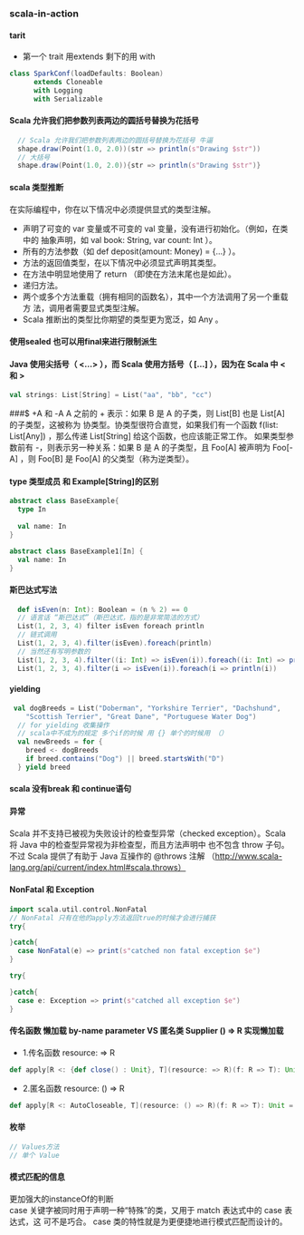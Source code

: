 ### scala-in-action
#### tarit
- 第一个 trait 用extends 剩下的用 with
```scala
class SparkConf(loadDefaults: Boolean) 
      extends Cloneable 
      with Logging 
      with Serializable 
```
#### Scala 允许我们把参数列表两边的圆括号替换为花括号
```scala
  // Scala 允许我们把参数列表两边的圆括号替换为花括号 牛逼
  shape.draw(Point(1.0, 2.0))(str => println(s"Drawing $str"))
  // 大括号
  shape.draw(Point(1.0, 2.0)){str => println(s"Drawing $str")}
```
#### scala 类型推断
在实际编程中，你在以下情况中必须提供显式的类型注解。
- 声明了可变的 var 变量或不可变的 val 变量，没有进行初始化。（例如，在类中的
抽象声明，如 val book: String, var count: Int ）。
- 所有的方法参数（如 def deposit(amount: Money) = {…} ）。
- 方法的返回值类型，在以下情况中必须显式声明其类型。
- 在方法中明显地使用了 return （即使在方法末尾也是如此）。
- 递归方法。
- 两个或多个方法重载（拥有相同的函数名），其中一个方法调用了另一个重载方
法，调用者需要显式类型注解。
- Scala 推断出的类型比你期望的类型更为宽泛，如 Any 。
#### 使用sealed 也可以用final来进行限制派生
#### Java 使用尖括号（ <…> ），而 Scala 使用方括号（ […] ），因为在 Scala 中 < 和 > 
```scala
val strings: List[String] = List("aa", "bb", "cc")
```
###$ +A 和 -A
A 之前的 + 表示：如果 B 是 A 的子类，则 List[B] 也是 List[A] 的子类型，这被称为
协类型。协类型很符合直觉，如果我们有一个函数 f(list: List[Any]) ，那么传递
List[String] 给这个函数，也应该能正常工作。
如果类型参数前有 -，则表示另一种关系：如果 B 是 A 的子类型，且 Foo[A] 被声明为
Foo[-A] ，则 Foo[B] 是 Foo[A] 的父类型（称为逆类型）。
#### type 类型成员 和 Example[String]的区别
```scala
abstract class BaseExample{
  type In
  
  val name: In
}

abstract class BaseExample1[In] {
  val name: In
}
```
#### 斯巴达式写法
```scala
  def isEven(n: Int): Boolean = (n % 2) == 0
  // 语言话 “斯巴达式”（斯巴达式，指的是非常简洁的方式）
  List(1, 2, 3, 4) filter isEven foreach println
  // 链式调用
  List(1, 2, 3, 4).filter(isEven).foreach(println)
  // 当然还有写明参数的
  List(1, 2, 3, 4).filter((i: Int) => isEven(i)).foreach((i: Int) => println(i))
  List(1, 2, 3, 4).filter(i => isEven(i)).foreach(i => println(i))
```
#### yielding
```scala
 val dogBreeds = List("Doberman", "Yorkshire Terrier", "Dachshund",
    "Scottish Terrier", "Great Dane", "Portuguese Water Dog")
  // for yielding 收集操作
  // scala中不成为的规定 多个if的时候 用 {} 单个的时候用 （）
  val newBreeds = for {
    breed <- dogBreeds
    if breed.contains("Dog") || breed.startsWith("D")
  } yield breed
```
#### scala 没有break 和 continue语句
#### 异常
Scala 并不支持已被视为失败设计的检查型异常（checked
exception）。Scala 将 Java 中的检查型异常视为非检查型，而且方法声明中
也不包含 throw 子句。不过 Scala 提供了有助于 Java 互操作的 @throws 注解
（http://www.scala-lang.org/api/current/index.html#scala.throws）
#### NonFatal 和 Exception
```scala
import scala.util.control.NonFatal
// NonFatal 只有在他的apply方法返回true的时候才会进行捕获
try{

}catch{
  case NonFatal(e) => print(s"catched non fatal exception $e")
}

try{

}catch{
  case e: Exception => print(s"catched all exception $e")
}
```
#### 传名函数 懒加载 by-name parameter VS 匿名类 Supplier () => R 实现懒加载
- 1.传名函数 resource: => R
```scala
def apply[R <: {def close() : Unit}, T](resource: => R)(f: R => T): Unit = {}
```
- 2.匿名函数 resource: () => R
```scala
def apply[R <: AutoCloseable, T](resource: () => R)(f: R => T): Unit = {}
```
#### 枚举 
```scala
// Values方法
// 单个 Value 

```
#### 模式匹配的信息
更加强大的instanceOf的判断<br>
case 关键字被同时用于声明一种“特殊”的类，又用于 match 表达式中的 case 表达式，这
可不是巧合。 case 类的特性就是为更便捷地进行模式匹配而设计的。